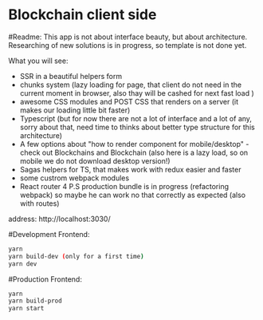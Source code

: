 # Blockchain client side

#Readme:
This app is not about interface beauty, but about architecture. Researching of new solutions is in progress, so template is not done yet.

What you will see:
- SSR in a beautiful helpers form 
- chunks system (lazy loading for page, that client do not need in the current moment in browser, also thay will be cashed for next fast load )
- awesome CSS modules and POST CSS that renders on a server (it makes our loading little bit faster)
- Typescript (but for now there are not a lot of interface and a lot of any, sorry about that, need time to thinks about better type structure for this architecture)
- A few options about "how to render component for mobile/desktop" - check out Blockchains and Blockchain (also here is a lazy load, so on mobile we do not download desktop version!)
- Sagas helpers for TS, that makes work with redux easier and faster
- some custrom webpack modules
- React router 4
P.S production bundle is in progress (refactoring webpack) so maybe he can work no that correctly as expected (also with routes)


address: http://localhost:3030/

#Development
Frontend:
```sh
yarn
yarn build-dev (only for a first time)
yarn dev
```


#Production
Frontend:
```sh
yarn 
yarn build-prod
yarn start
```